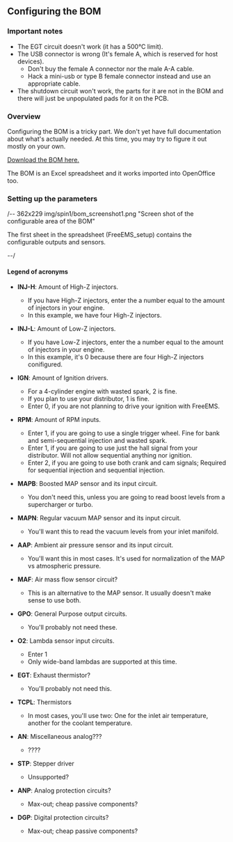## Configuring the BOM

### Important notes

- The EGT circuit doesn't work (it has a 500&deg;C limit).
- The USB connector is wrong (It's female A, which is reserved for host devices).
  - Don't buy the female A connector nor the male A-A cable.
  - Hack a mini-usb or type B female connector instead and use an appropriate cable.
- The shutdown circuit won't work, the parts for it are not in the BOM and there will just be unpopulated pads for it on the PCB.


### Overview

Configuring the BOM is a tricky part. We don't yet have full documentation about what's actually needed. At this time, you may try to figure it out mostly on your own.

[Download the BOM here.](https://github.com/nitrousnrg/puma/blob/master/BOMs/order_BOM.xls?raw=true)

The BOM is an Excel spreadsheet and it works imported into OpenOffice too.

### Setting up the parameters

/-- 362x229 img/spin1/bom_screenshot1.png "Screen shot of the configurable area of the BOM"

The first sheet in the spreadsheet (FreeEMS_setup) contains the configurable outputs and sensors.

--/
#### Legend of acronyms

- **INJ-H**: Amount of High-Z injectors.
  - If you have High-Z injectors, enter the a number equal to the amount of injectors in your engine.
  - In this example, we have four High-Z injectors.

- **INJ-L**: Amount of Low-Z injectors.
  - If you have Low-Z injectors, enter the a number equal to the amount of injectors in your engine.
  - In this example, it's 0 because there are four High-Z injectors conifigured.

- **IGN**: Amount of Ignition drivers.
  - For a 4-cylinder engine with wasted spark, 2 is fine.
  - If you plan to use your distributor, 1 is fine.
  - Enter 0, if you are not planning to drive your ignition with FreeEMS.

- **RPM**: Amount of RPM inputs.
  - Enter 1, if you are going to use a single trigger wheel. Fine for bank and semi-sequential injection and wasted spark.
  - Enter 1, if you are going to use just the hall signal from your distributor. Will not allow sequential anything nor ignition.
  - Enter 2, if you are going to use both crank and cam signals; Required for sequential injection and sequential injection.

- **MAPB**: Boosted MAP sensor and its input circuit.
  - You don't need this, unless you are going to read boost levels from a supercharger or turbo.

- **MAPN**: Regular vacuum MAP sensor and its input circuit.
  - You'll want this to read the vacuum levels from your inlet manifold.

- **AAP**: Ambient air pressure sensor and its input circuit.
  - You'll want this in most cases. It's used for normalization of the MAP vs atmospheric pressure.

- **MAF**: Air mass flow sensor circuit?
  - This is an alternative to the MAP sensor. It usually doesn't make sense to use both.

- **GPO**: General Purpose output circuits.
  - You'll probably not need these.

- **O2**: Lambda sensor input circuits.
  - Enter 1
  - Only wide-band lambdas are supported at this time.

- **EGT**: Exhaust thermistor?
  - You'll probably not need this.

- **TCPL**: Thermistors
  - In most cases, you'll use two: One for the inlet air temperature, another for the coolant temperature.

- **AN**: Miscellaneous analog???
  - ????

- **STP**: Stepper driver
  - Unsupported?

- **ANP**: Analog protection circuits?
  - Max-out; cheap passive components?

- **DGP**: Digital protection circuits?
  - Max-out; cheap passive components?

